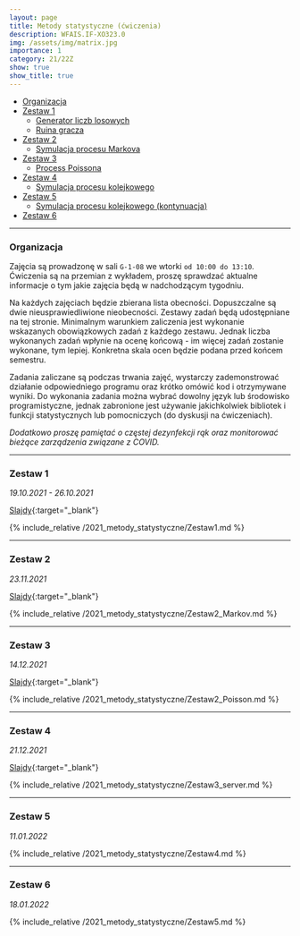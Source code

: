 ```yaml
---
layout: page
title: Metody statystyczne (ćwiczenia)
description: WFAIS.IF-XO323.0  
img: /assets/img/matrix.jpg
importance: 1
category: 21/22Z
show: true
show_title: true
---
```

<!-- no toc --> 
- [Organizacja](#organizacja)
- [Zestaw 1](#zestaw-1)
    - [Generator liczb losowych](#generator-liczb-losowych)
    - [Ruina gracza](#ruina-gracza)
- [Zestaw 2](#zestaw-2)
    - [Symulacja procesu Markova](#symulacja-procesu-markova)
- [Zestaw 3](#zestaw-3)
    - [Process Poissona](#process-poissona)
- [Zestaw 4](#zestaw-4)
    - [Symulacja procesu kolejkowego](#symulacja-procesu-kolejkowego)
- [Zestaw 5](#zestaw-5)
    - [Symulacja procesu kolejkowego (kontynuacja)](#symulacja-procesu-kolejkowego-kontynuacja)
- [Zestaw 6](#zestaw-6)


---
### **Organizacja**

Zajęcia są prowadzonę w sali `G-1-08` we wtorki `od 10:00 do 13:10`.
Ćwiczenia są na przemian z wykładem, proszę sprawdzać aktualne informacje o
tym jakie zajęcia będą w nadchodzącym tygodniu. 

Na każdych zajęciach będzie zbierana lista obecności. Dopuszczalne są dwie nieusprawiedliwione nieobecności. 
Zestawy zadań będą udostępniane na tej stronie.
Minimalnym warunkiem zaliczenia jest wykonanie wskazanych obowiązkowych zadań z każdego zestawu.
Jednak liczba wykonanych zadań wpłynie na ocenę końcową - im więcej zadań zostanie wykonane, tym lepiej.
Konkretna skala ocen będzie podana przed końcem semestru. 

Zadania zaliczane są podczas trwania zajęć, wystarczy zademonstrować działanie odpowiedniego programu oraz krótko omówić kod i otrzymywane wyniki. Do wykonania zadania można wybrać dowolny język lub środowisko programistyczne, jednak zabronione jest używanie jakichkolwiek bibliotek i funkcji statystycznych lub pomocniczych (do dyskusji na ćwiczeniach).

*Dodatkowo proszę pamiętać o częstej dezynfekcji rąk oraz monitorować bieżące zarządzenia związane z COVID.*

<!-- Warunkiem zaliczenia jest wykonanie minimum 80% zadań z każdego zestawu
i obecnośc na zajęciach () -->
---

### **Zestaw 1**

*19.10.2021 - 26.10.2021*

[Slajdy](/teaching/2021_metody_statystyczne/1_Urbanevych_2021.pdf){:target="_blank"}

{% include_relative /2021_metody_statystyczne/Zestaw1.md %}

---

### **Zestaw 2**

*23.11.2021*

[Slajdy](/teaching/2021_metody_statystyczne/2p1_Urbanevych_2021.pdf){:target="_blank"}

{% include_relative /2021_metody_statystyczne/Zestaw2_Markov.md %}


---

### **Zestaw 3**

*14.12.2021*

[Slajdy](/teaching/2021_metody_statystyczne/2p2_Urbanevych_2021.pdf){:target="_blank"}

{% include_relative /2021_metody_statystyczne/Zestaw2_Poisson.md %}

---

### **Zestaw 4**

*21.12.2021*

[Slajdy](/teaching/2021_metody_statystyczne/3_Urbanevych_2021.pdf){:target="_blank"}

{% include_relative /2021_metody_statystyczne/Zestaw3_server.md %}

---


### **Zestaw 5**

*11.01.2022*


{% include_relative /2021_metody_statystyczne/Zestaw4.md %}

---


### **Zestaw 6**

*18.01.2022*


{% include_relative /2021_metody_statystyczne/Zestaw5.md %}
